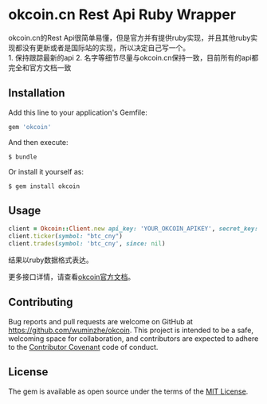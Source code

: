 # okcoin.cn Rest Api Ruby Wrapper

okcoin.cn的Rest Api很简单易懂，但是官方并有提供ruby实现，并且其他ruby实现都没有更新或者是国际站的实现，所以决定自己写一个。
​    
	1. 保持跟踪最新的api
	2. 名字等细节尽量与okcoin.cn保持一致，目前所有的api都完全和官方文档一致

## Installation

Add this line to your application's Gemfile:

```ruby
gem 'okcoin'
```

And then execute:

    $ bundle

Or install it yourself as:

    $ gem install okcoin

## Usage

```ruby
client = Okcoin::Client.new api_key: 'YOUR_OKCOIN_APIKEY', secret_key: 'YOUR_OKCOIN_SECRET'
client.ticker(symbol: "btc_cny")
client.trades(symbol: 'btc_cny', since: nil)
```

结果以ruby数据格式表达。

更多接口详情，请查看[okcoin官方文档](https://www.okcoin.cn/rest_getStarted.html)。

## Contributing

Bug reports and pull requests are welcome on GitHub at https://github.com/wuminzhe/okcoin. This project is intended to be a safe, welcoming space for collaboration, and contributors are expected to adhere to the [Contributor Covenant](http://contributor-covenant.org) code of conduct.


## License

The gem is available as open source under the terms of the [MIT License](http://opensource.org/licenses/MIT).

